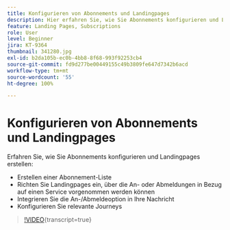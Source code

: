 ```yaml
---
title: Konfigurieren von Abonnements und Landingpages
description: Hier erfahren Sie, wie Sie Abonnements konfigurieren und Landingpages erstellen.
feature: Landing Pages, Subscriptions
role: User
level: Beginner
jira: KT-9364
thumbnail: 341280.jpg
exl-id: b2da105b-ec0b-4bb8-8f68-993f92253cb4
source-git-commit: fd9d277be00449155c49b3809fe647d7342b6acd
workflow-type: tm+mt
source-wordcount: '55'
ht-degree: 100%

---
```


# Konfigurieren von Abonnements und Landingpages

Erfahren Sie, wie Sie Abonnements konfigurieren und Landingpages erstellen:

* Erstellen einer Abonnement-Liste
* Richten Sie Landingpages ein, über die An- oder Abmeldungen in Bezug auf einen Service vorgenommen werden können
* Integrieren Sie die An-/Abmeldeoption in Ihre Nachricht
* Konfigurieren Sie relevante Journeys

>[!VIDEO](https://video.tv.adobe.com/v/341280?quality=12&learn=on){transcript=true}
